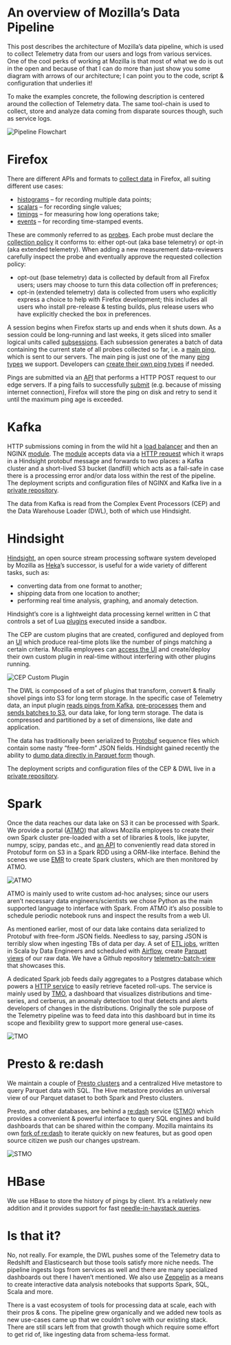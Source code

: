 # An overview of Mozilla’s Data Pipeline

This post describes the architecture of Mozilla’s data pipeline, which is used to collect Telemetry data from our users and logs from various services. One of the cool perks of working at Mozilla is that most of what we do is out in the open and because of that I can do more than just show you some diagram with arrows of our architecture; I can point you to the code, script & configuration that underlies it!

To make the examples concrete, the following description is centered around the collection of Telemetry data. The same tool-chain is used to collect, store and analyze data coming from disparate sources though, such as service logs.

![Pipeline Flowchart](../assets/pipeline_flowchart.jpeg)

# Firefox

There are different APIs and formats to [collect data] in Firefox, all suiting different use cases:

* [histograms] – for recording multiple data points;
* [scalars] – for recording single values;
* [timings] – for measuring how long operations take;
* [events] – for recording time-stamped events.

These are commonly referred to as [probes]. Each probe must declare the [collection policy] it conforms to: either opt-out (aka base telemetry) or opt-in (aka extended telemetry). When adding a new measurement data-reviewers carefully inspect the probe and eventually approve the requested collection policy:

* opt-out (base telemetry) data is collected by default from all Firefox users; users may choose to turn this data collection off in preferences;
* opt-in (extended telemetry) data is collected from users who explicitly express a choice to help with Firefox development; this includes all users who install pre-release & testing builds, plus release users who have explicitly checked the box in preferences.

A session begins when Firefox starts up and ends when it shuts down. As a session could be long-running and last weeks, it gets sliced into smaller logical units called [subsessions]. Each subsession generates a batch of data containing the current state of all probes collected so far, i.e. a [main ping], which is sent to our servers. The main ping is just one of the many [ping types] we support. Developers can [create their own ping types] if needed.

Pings are submitted via an [API] that performs a HTTP POST request to our edge servers. If a ping fails to successfully [submit] (e.g. because of missing internet connection), Firefox will store the ping on disk and retry to send it until the maximum ping age is exceeded.

# Kafka

HTTP submissions coming in from the wild hit a [load balancer] and then an NGINX [module]. The [module] accepts data via a [HTTP request] which it wraps in a Hindsight protobuf message and forwards to two places: a Kafka cluster and a short-lived S3 bucket (landfill) which acts as a fail-safe in case there is a processing error and/or data loss within the rest of the pipeline. The deployment scripts and configuration files of NGINX and Kafka live in a [private repository].

The data from Kafka is read from the Complex Event Processors (CEP) and the Data Warehouse Loader (DWL), both of which use Hindsight.

# Hindsight

[Hindsight], an open source stream processing software system developed by Mozilla as [Heka]’s successor, is useful for a wide variety of different tasks, such as:

* converting data from one format to another;
* shipping data from one location to another;
* performing real time analysis, graphing, and anomaly detection.

Hindsight’s core is a lightweight data processing kernel written in C that controls a set of Lua [plugins] executed inside a sandbox.

The CEP are custom plugins that are created, configured and deployed from an [UI] which produce real-time plots like the number of pings matching a certain criteria.  Mozilla employees can [access the UI] and create/deploy their own custom plugin in real-time without interfering with other plugins running.

![CEP Custom Plugin](../assets/CEP_custom_plugin.jpeg "CEP – a custom plugin in action")

The DWL is composed of a set of plugins that transform, convert & finally shovel pings into S3 for long term storage. In the specific case of Telemetry data, an input plugin [reads pings from Kafka], [pre-processes] them and [sends batches to S3], our data lake, for long term storage. The data is compressed and partitioned by a set of dimensions, like date and application.

The data has traditionally been serialized to [Protobuf] sequence files which contain some nasty “free-form” JSON fields. Hindsight gained recently the ability to [dump data directly in Parquet form] though.

The deployment scripts and configuration files of the CEP & DWL live in a [private repository].

# Spark

Once the data reaches our data lake on S3 it can be processed with Spark. We provide a portal ([ATMO]) that allows Mozilla employees to create their own Spark cluster pre-loaded with a set of libraries & tools, like jupyter, numpy, scipy, pandas etc., and [an API] to conveniently read data stored in Protobuf form on S3 in a Spark RDD using a ORM-like interface. Behind the scenes we use [EMR] to create Spark clusters, which are then monitored by ATMO.

![ATMO](../assets/ATMO_example.jpeg "ATMO – monitoring clusters")

ATMO is mainly used to write custom ad-hoc analyses; since our users aren’t necessary data engineers/scientists we chose Python as the main supported language to interface with Spark. From ATMO it’s also possible to schedule periodic notebook runs and inspect the results from a web UI.

As mentioned earlier, most of our data lake contains data serialized to Protobuf with free-form JSON fields. Needless to say, parsing JSON is terribly slow when ingesting TBs of data per day. A set of [ETL jobs], written in Scala by Data Engineers and scheduled with [Airflow], create [Parquet views] of our raw data. We have a Github repository [telemetry-batch-view] that showcases this.

A dedicated Spark job feeds daily aggregates to a Postgres database which powers a [HTTP service] to easily retrieve faceted roll-ups. The service is mainly used by [TMO], a dashboard that visualizes distributions and time-series, and cerberus, an anomaly detection tool that detects and alerts developers of changes in the distributions. Originally the sole purpose of the Telemetry pipeline was to feed data into this dashboard but in time its scope and flexibility grew to support more general use-cases.

![TMO](../assets/TMO_example.jpeg "TMO – timeseries")

# Presto & re:dash

We maintain a couple of [Presto clusters] and a centralized Hive metastore to query Parquet data with SQL. The Hive metastore provides an universal view of our Parquet dataset to both Spark and Presto clusters.

Presto, and other databases, are behind a [re:dash] service ([STMO]) which provides a convenient & powerful interface to query SQL engines and build dashboards that can be shared within the company. Mozilla maintains its own [fork of re:dash] to iterate quickly on new features, but as good open source citizen we push our changes upstream.

![STMO](../assets/STMO_example.jpeg "STMO – who doesn’t love SQL?")

# HBase

We use HBase to store the history of pings by client. It’s a relatively new addition and it provides support for fast [needle-in-haystack queries].

# Is that it?

No, not really. For example, the DWL pushes some of the Telemetry data to Redshift and Elasticsearch but those tools satisfy more niche needs. The pipeline ingests logs from services as well and there are many specialized dashboards out there I haven’t mentioned. We also use [Zeppelin] as a means to create interactive data analysis notebooks that supports Spark, SQL, Scala and more.

There is a vast ecosystem of tools for processing data at scale, each with their pros & cons. The pipeline grew organically and we added new tools as new use-cases came up that we couldn’t solve with our existing stack. There are still scars left from that growth though which require some effort to get rid of, like ingesting data from schema-less format.

[collect data]: https://firefox-source-docs.mozilla.org/toolkit/components/telemetry/telemetry/collection/index.html
[histograms]: https://firefox-source-docs.mozilla.org/toolkit/components/telemetry/telemetry/collection/histograms.html
[scalars]: https://firefox-source-docs.mozilla.org/toolkit/components/telemetry/telemetry/collection/scalars.html
[timings]: https://firefox-source-docs.mozilla.org/toolkit/components/telemetry/telemetry/collection/measuring-time.html
[events]: https://docs.google.com/document/d/1hNuS9lUJMvMqgntZXbFA6xZBU9zBpQgo7x73-sXKRpI/edit#heading=h.r5uzjaihw03a
[probes]: ../datasets/new_data.md
[collection policy]: https://wiki.mozilla.org/Firefox/Data_Collection
[subsessions]: https://firefox-source-docs.mozilla.org/toolkit/components/telemetry/telemetry/concepts/sessions.html#subsessions
[main ping]: https://firefox-source-docs.mozilla.org/toolkit/components/telemetry/telemetry/data/main-ping.html
[ping types]: https://firefox-source-docs.mozilla.org/toolkit/components/telemetry/telemetry/concepts/pings.html#ping-types
[create their own ping types]: https://firefox-source-docs.mozilla.org/toolkit/components/telemetry/telemetry/collection/custom-pings.html
[API]: https://dxr.mozilla.org/mozilla-central/rev/6a23526fe5168087d7e4132c0705aefcaed5f571/toolkit/components/telemetry/TelemetryController.jsm#202
[submit]: https://firefox-source-docs.mozilla.org/toolkit/components/telemetry/telemetry/concepts/submission.html#submission
[load balancer]: https://aws.amazon.com/elasticloadbalancing/
[module]: https://github.com/mozilla-services/nginx_moz_ingest
[HTTP request]: https://wiki.mozilla.org/CloudServices/DataPipeline/HTTPEdgeServerSpecification
[Hindsight]: https://github.com/mozilla-services/hindsight
[Heka]: https://github.com/mozilla-services/heka
[plugins]: https://github.com/mozilla-services/hindsight/blob/9593668e84a642aff9dd95ccc648b6585948abfe/docs/index.md
[UI]: https://github.com/mozilla-services/hindsight_admin
[access the UI]: https://pipeline-cep.prod.mozaws.net/
[reads pings from Kafka]: https://github.com/mozilla-services/lua_sandbox_extensions/blob/0895238e32d25241ef46f561e43039beb201c7cd/kafka/sandboxes/heka/input/kafka.lua
[pre-processes]: https://github.com/mozilla-services/lua_sandbox_extensions/blob/5d8907ee9f1a20e3a02bfe5b57d4312b173487a3/moz_telemetry/io_modules/decoders/moz_telemetry/ping.lua
[sends batches to S3]: https://github.com/mozilla-services/lua_sandbox_extensions/blob/5d8907ee9f1a20e3a02bfe5b57d4312b173487a3/moz_telemetry/sandboxes/heka/output/moz_telemetry_s3.lua
[Protobuf]: https://hekad.readthedocs.io/en/latest/message/index.html#stream-framing
[dump data directly in Parquet form]: https://github.com/mozilla-services/lua_sandbox_extensions/pull/48
[private repository]: https://github.com/mozilla-services/puppet-config/tree/02f716a3e0df1117fc2494b41e85a1416f8e2a64/pipeline
[ATMO]: https://analysis.telemetry.mozilla.org/
[an API]: https://python-moztelemetry.readthedocs.io/en/stable/api.html#module-moztelemetry.dataset
[EMR]: https://github.com/mozilla/emr-bootstrap-spark/
[ETL jobs]: https://github.com/mozilla/telemetry-batch-view
[Airflow]: https://github.com/mozilla/telemetry-airflow/
[Parquet views]: choosing_a_dataset.md
[telemetry-batch-view]: https://github.com/mozilla/telemetry-batch-view/
[HTTP service]: https://github.com/mozilla/python_mozaggregator/#api
[TMO]: https://telemetry.mozilla.org/
[Presto clusters]: https://github.com/mozilla/emr-bootstrap-presto
[re:dash]: https://sql.telemetry.mozilla.org/
[STMO]: https://sql.telemetry.mozilla.org/
[fork of re:dash]: https://github.com/mozilla/redash
[needle-in-haystack queries]: https://python-moztelemetry.readthedocs.io/en/stable/api.html#module-moztelemetry.hbase
[Zeppelin]: https://bugzilla.mozilla.org/show_bug.cgi?id=1369519
